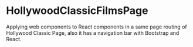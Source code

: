 # HollywoodClassicFilmsPage

Applying web components to React components in a same page routing of Hollywood Classic Page, also it has a navigation bar with Bootstrap and React. 
